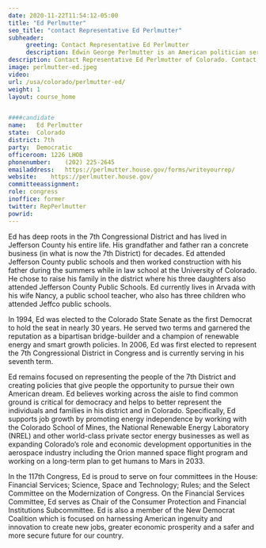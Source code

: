 ```yaml
---
date: 2020-11-22T11:54:12-05:00
title: "Ed Perlmutter"
seo_title: "contact Representative Ed Perlmutter"
subheader:
     greeting: Contact Representative Ed Perlmutter 
     description: Edwin George Perlmutter is an American politician serving as the U.S. Representative for Colorado's 7th congressional district since 2007. A member of the Democratic Party, his district is located in the northern and western suburbs of the Denver metropolitan area.
description: Contact Representative Ed Perlmutter of Colorado. Contact information for Ed Perlmutter includes email address, phone number, and mailing address.
image: perlmutter-ed.jpeg
video: 
url: /usa/colorado/perlmutter-ed/
weight: 1
layout: course_home


####candidate
name:	Ed Perlmutter
state:	Colorado
district: 7th
party:	Democratic
officeroom:	1226 LHOB
phonenumber:	(202) 225-2645
emailaddress:	https://perlmutter.house.gov/forms/writeyourrep/
website:	https://perlmutter.house.gov/
committeeassignment: 
role: congress
inoffice: former
twitter: RepPerlmutter
powrid: 
---
```

Ed has deep roots in the 7th Congressional District and has lived in Jefferson County his entire life. His grandfather and father ran a concrete business (in what is now the 7th District) for decades. Ed attended Jefferson County public schools and then worked construction with his father during the summers while in law school at the University of Colorado. He chose to raise his family in the district where his three daughters also attended Jefferson County Public Schools. Ed currently lives in Arvada with his wife Nancy, a public school teacher, who also has three children who attended Jeffco public schools.

In 1994, Ed was elected to the Colorado State Senate as the first Democrat to hold the seat in nearly 30 years. He served two terms and garnered the reputation as a bipartisan bridge-builder and a champion of renewable energy and smart growth policies. In 2006, Ed was first elected to represent the 7th Congressional District in Congress and is currently serving in his seventh term.

Ed remains focused on representing the people of the 7th District and creating policies that give people the opportunity to pursue their own American dream. Ed believes working across the aisle to find common ground is critical for democracy and helps to better represent the individuals and families in his district and in Colorado. Specifically, Ed supports job growth by promoting energy independence by working with the Colorado School of Mines, the National Renewable Energy Laboratory (NREL) and other world-class private sector energy businesses as well as expanding Colorado’s role and economic development opportunities in the aerospace industry including the Orion manned space flight program and working on a long-term plan to get humans to Mars in 2033.

In the 117th Congress, Ed is proud to serve on four committees in the House: Financial Services; Science, Space and Technology; Rules; and the Select Committee on the Modernization of Congress. On the Financial Services Committee, Ed serves as Chair of the Consumer Protection and Financial Institutions Subcommittee. Ed is also a member of the New Democrat Coalition which is focused on harnessing American ingenuity and innovation to create new jobs, greater economic prosperity and a safer and more secure future for our country.
